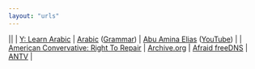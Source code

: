 ```yaml
---
layout: "urls"
---
```


||
| [Y: Learn Arabic](https://www.youtube.com/c/LearnArabicwithustazmahmoud/videos) | [Arabic](https://www.shariahprogram.ca) ([Grammar](https://www.shariahprogram.ca/arabic-grammar/)) | [Abu Amina Elias](https://www.abuaminaelias.com/) ([YouTube](https://www.youtube.com/c/AbuAminaElias)) |
| [American Convervative: Right To Repair](https://www.theamericanconservative.com/articles/david-vs-goliath-and-the-right-to-repair/) | [Archive.org](https://archive.org/) | [Afraid freeDNS](https://freedns.afraid.org/) | [ANTV](https://visionplus.okezone.com/play/12-antv) |


